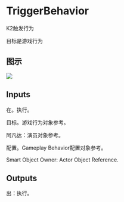 # TriggerBehavior

K2触发行为

目标是游戏行为

## 图示

![]($-20221218-19083667.png)

## Inputs

在。执行。

目标。游戏行为对象参考。

阿凡达：演员对象参考。

配置。Gameplay Behavior配置对象参考。

Smart Object Owner: Actor Object Reference.  

## Outputs

出：执行。
